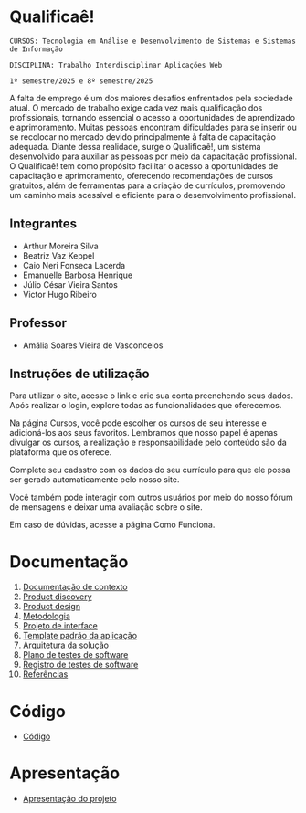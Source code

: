 # Qualificaê!

`CURSOS: Tecnologia em Análise e Desenvolvimento de Sistemas e Sistemas de Informação`

`DISCIPLINA: Trabalho Interdisciplinar Aplicações Web`

`1º semestre/2025 e 8º semestre/2025`

A falta de emprego é um dos maiores desafios enfrentados pela sociedade atual. O mercado de trabalho exige cada vez mais qualificação dos profissionais, tornando essencial o acesso a oportunidades de aprendizado e aprimoramento. Muitas pessoas encontram dificuldades para se inserir ou se recolocar no mercado devido principalmente à falta de capacitação adequada. Diante dessa realidade, surge o Qualificaê!, um sistema desenvolvido para auxiliar as pessoas por meio da capacitação profissional. O Qualificaê! tem como propósito facilitar o acesso a oportunidades de capacitação e aprimoramento, oferecendo recomendações de cursos gratuitos, além de ferramentas para a criação de currículos, promovendo um caminho mais acessível e eficiente para o desenvolvimento profissional.


## Integrantes

* Arthur Moreira Silva
* Beatriz Vaz Keppel
* Caio Neri Fonseca Lacerda
* Emanuelle Barbosa Henrique
* Júlio César Vieira Santos
* Victor Hugo Ribeiro


## Professor

* Amália Soares Vieira de Vasconcelos


## Instruções de utilização

Para utilizar o site, acesse o link  e crie sua conta preenchendo seus dados. Após realizar o login, explore todas as funcionalidades que oferecemos.

Na página Cursos, você pode escolher os cursos de seu interesse e adicioná-los aos seus favoritos. Lembramos que nosso papel é apenas divulgar os cursos, a realização e responsabilidade pelo conteúdo são da plataforma que os oferece.

Complete seu cadastro com os dados do seu currículo para que ele possa ser gerado automaticamente pelo nosso site.

Você também pode interagir com outros usuários por meio do nosso fórum de mensagens e deixar uma avaliação sobre o site.

Em caso de dúvidas, acesse a página Como Funciona.




# Documentação

<ol>
<li><a href="docs/01-Contexto.md"> Documentação de contexto</a></li>
<li><a href="docs/02-Product-discovery.md"> Product discovery</a></li>
<li><a href="docs/03-Product-design.md"> Product design</a></li>
<li><a href="docs/04-Metodologia.md"> Metodologia</a></li>
<li><a href="docs/05-Projeto-interface.md"> Projeto de interface</a></li>
<li><a href="docs/06-Template-padrao.md"> Template padrão da aplicação</a></li>
<li><a href="docs/07-Arquitetura-solucao.md"> Arquitetura da solução</a></li>
<li><a href="docs/08-Plano-testes-software.md"> Plano de testes de software</a></li>
<li><a href="docs/09-Registro-testes-software.md"> Registro de testes de software</a></li>
<li><a href="docs/10-Referencias.md"> Referências</a></li>
</ol>

# Código

* <a href="src/README.md">Código</a>

# Apresentação

* <a href="presentation/README.md">Apresentação do projeto</a>
